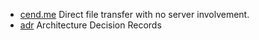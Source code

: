 - [cend.me](http://cend.me/) Direct file transfer with no server involvement.
- [adr](https://github.com/phodal/adr) Architecture Decision Records
